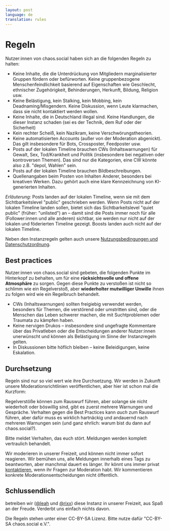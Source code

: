```yaml
---
layout: post
language: de
translation: rules
---
```


# Regeln

Nutzer:innen von chaos.social haben sich an die folgenden Regeln zu halten:

- Keine Inhalte, die die Unterdrückung von Mitgliedern marginalisierter Gruppen fördern oder befürworten. Keine
  gruppenbezogene Menschenfeindlichkeit basierend auf Eigenschaften wie Geschlecht, ethnischer Zugehörigkeit,
  Behinderungen, Herkunft, Bildung, Religion usw.
- Keine Belästigung, kein Stalking, kein Mobbing, kein Deadnaming/Misgendern. Keine Diskussion, wenn Leute klarmachen,
  dass sie nicht kontaktiert werden wollen.
- Keine Inhalte, die in Deutschland illegal sind. Keine Handlungen, die dieser Instanz schaden (sei es der Technik, dem
  Ruf oder der Sicherheit)
- Kein rechter Scheiß, kein Nazikram, keine Verschwörungstheorien.
- Keine automatisierten Accounts (außer von der Moderation abgenickt). Das gilt insbesondere für Bots, Crossposter,
  Feedposter usw.
- Posts auf der lokalen Timeline brauchen CWs (Inhaltswarnungen) für Gewalt, Sex, Tod/Krankheit und Politik
  (insbesondere bei negativen oder kontroversen Themen). Das sind nur die Kategorien, eine CW könnte also z.B. "depol,
  Wahlen" sein.
- Posts auf der lokalen Timeline brauchen Bildbeschreibungen.
- Quellenangaben beim Posten von Inhalten Anderer, besonders bei kreativen Werken. Dazu gehört auch eine klare
  Kennzeichnung von KI-generierten Inhalten.

*Erläuterung:* Posts landen auf der lokalen Timeline, wenn sie mit dem Sichtbarkeitslevel "public" geschrieben werden.
Wenn Posts nicht auf der lokalen Timeline landen sollen, bietet sich das Sichtbarkeitslevel "quiet public" (früher:
"unlisted") an – damit sind die Posts immer noch für alle (Follower:innen und alle anderen) sichtbar, sie werden nur
nicht auf der lokalen und föderierten Timeline gezeigt. Boosts landen auch nicht auf der lokalen Timeline.

Neben den Instanzregeln gelten auch unsere [Nutzungsbedingungen und Datenschutzordnung](/agb).

## Best practices

Nutzer:innen von chaos.social sind gebeten, die folgenden Punkte im Hinterkopf zu behalten, um für eine
**rücksichtsvolle und offene Atmosphäre** zu sorgen. Gegen diese Punkte zu verstoßen ist nicht so schlimm wie ein
Regelverstoß, aber **wiederholter mutwilliger Unwille** ihnen zu folgen wird wie ein Regelbruch behandelt.

- CWs (Inhaltswarnungen) sollten freigiebig verwendet werden, besonders für Themen, die verstörend oder umstritten sind,
  oder die Menschen das Leben schwerer machen, die mit Suchtproblemen oder Traumata zu kämpfen haben.
- Keine nervigen Drukos – insbesondere sind ungefragte Kommentare über das Privatleben oder die Entscheidungen anderer
  Nutzer:innen unerwünscht und können als Belästigung im Sinne der Instanzregeln gelten.
- In Diskussionen bitte höflich bleiben – keine Beleidigungen, keine Eskalation.

## Durchsetzung

Regeln sind nur so viel wert wie ihre Durchsetzung. Wir werden in Zukunft unsere Moderationsrichtlinien veröffentlichen,
aber hier ist schon mal die Kurzform:

Regelverstöße können zum Rauswurf führen, aber solange sie nicht wiederholt oder böswillig sind, gibt es zuerst mehrere
Warnungen und Gespräche. Verhalten gegen die Best Practices kann *auch* zum Rauswurf führen, aber dafür muss es wirklich
hartnäckig und andauernd nach mehreren Warnungen sein (und ganz ehrlich: warum bist du dann auf chaos.social?).

Bitte meldet Verhalten, das euch stört. Meldungen werden komplett vertraulich behandelt.

Wir moderieren in unserer Freizeit, und können nicht immer sofort reagieren. Wir bemühen uns, alle Meldungen innerhalb
eines Tags zu beantworten, aber manchmal dauert es länger. Ihr könnt uns immer privat [kontaktieren](/kontakt), wenn ihr
Fragen zur Moderation habt. Wir kommentieren konkrete Moderationsentscheidungen nicht öffentlich.

## Schlussendlich

betreiben wir ([@leah](https://chaos.social/@leah) und [@rixx](https://chaos.social/@rixx)) diese Instanz in unserer
Freizeit, aus Spaß an der Freude. Verderbt uns einfach nichts davon.

Die Regeln stehen unter einer CC-BY-SA Lizenz. Bitte nutze dafür "CC-BY-SA chaos.social e.V.".
